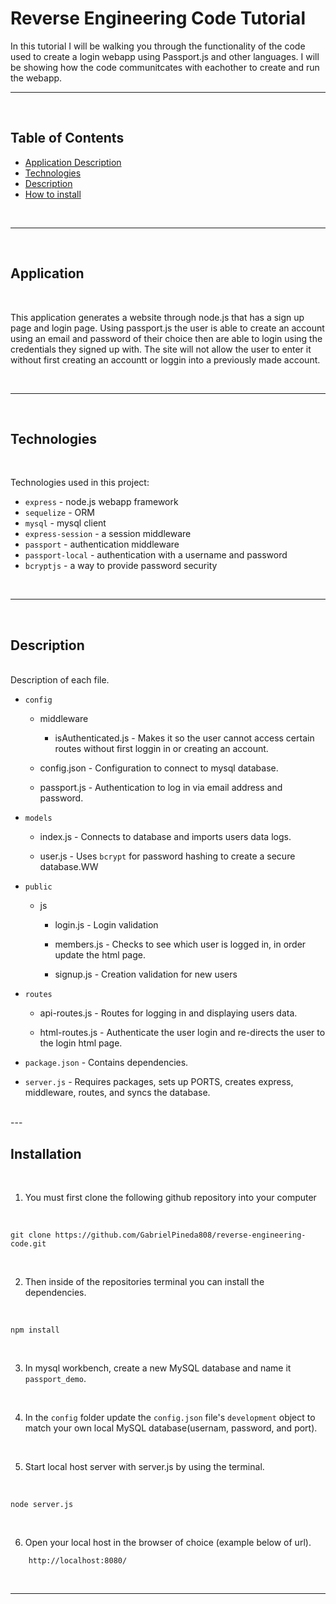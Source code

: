 # Reverse Engineering Code Tutorial

In this tutorial I will be walking you through the functionality of the code used to create a login webapp using Passport.js and other languages. I will be showing how the code communitcates with eachother to create and run the webapp.

---

<br />

## Table of Contents

- [Application Description](#application)
- [Technologies](#technologies)
- [Description](#description)
- [How to install](#installation)

<br />

---

<br />

## Application

<br />

This application generates a website through node.js that has a sign up page and login page. Using passport.js the user is able to create an account using an email and password of their choice then are able to login using the credentials they signed up with. The site will not allow the user to enter it without first creating an accountt or loggin into a previously made account.

<br />

---

<br />

## Technologies

<br />

Technologies used in this project:

- `express` - node.js webapp framework
- `sequelize` - ORM
- `mysql` - mysql client 
- `express-session` - a session middleware
- `passport` - authentication middleware
- `passport-local` - authentication with a username and password
- `bcryptjs` - a way to provide password security

<br />

---

<br />

## Description

<br />
Description of each file.

- `config`

    - middleware
        - isAuthenticated.js - Makes it so the user cannot access certain routes without first loggin in or creating an account.
    
    - config.json - Configuration to connect to mysql database.

    - passport.js - Authentication to log in via email address and password.

- `models`

    - index.js - Connects to database and imports users data logs.

    - user.js -  Uses `bcrypt` for password hashing to create a secure database.WW

- `public`
    - js
        - login.js - Login validation

        - members.js - Checks to see which user is logged in, in order update the html page.

        - signup.js - Creation validation for new users

- `routes`

    - api-routes.js - Routes for logging in and displaying users data.

    - html-routes.js - Authenticate the user login and re-directs the user to the login html page.

- `package.json` - Contains dependencies.

- `server.js` - Requires packages, sets up PORTS, creates express, middleware, routes, and syncs the database.

<br />
---

<br />

## Installation

<br />

1. You must first clone the following github repository into your computer

<br />

```
git clone https://github.com/GabrielPineda808/reverse-engineering-code.git
```

<br />

2. Then inside of the repositories terminal you can install the dependencies.

<br />

```
npm install
```

<br />

3. In mysql workbench, create a new MySQL database and name it `passport_demo`.

<br />

4. In the `config` folder update the `config.json` file's `development` object to match your own local MySQL database(usernam, password, and port).

<br />

5. Start local host server with server.js by using the terminal.

<br />

```
node server.js
```
<br />

6. Open your local host in the browser of choice (example below of url).
```
    http://localhost:8080/
```

<br />

---

<br />